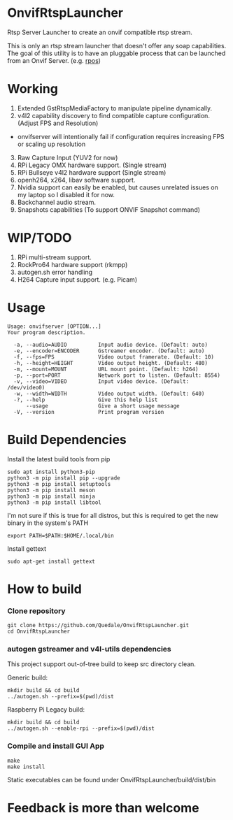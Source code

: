# OnvifRtspLauncher
Rtsp Server Launcher to create an onvif compatible rtsp stream.

This is only an rtsp stream launcher that doesn't offer any soap capabilities.  
The goal of this utility is to have an pluggable process that can be launched from an Onvif Server. (e.g. [rpos](https://github.com/Quedale/rpos))

# Working
1. Extended GstRtspMediaFactory to manipulate pipeline dynamically.
2. v4l2 capability discovery to find compatible capture configuration.  (Adjust FPS and Resolution)
 - onvifserver will intentionally fail if configuration requires increasing FPS or scaling up resolution
3. Raw Capture Input (YUV2 for now)
4. RPi Legacy OMX hardware support. (Single stream)
5. RPi Bullseye v4l2 hardware support (Single stream)
6. openh264, x264, libav software support.
7. Nvidia support can easily be enabled, but causes unrelated issues on my laptop so I disabled it for now.
8. Backchannel audio stream.
9. Snapshots capabilities (To support ONVIF Snapshot command)

# WIP/TODO
1. RPi multi-stream support.
2. RockPro64 hardware support (rkmpp)
3. autogen.sh error handling
4. H264 Capture input support. (e.g. Picam)

# Usage
```
Usage: onvifserver [OPTION...]
Your program description.

  -a, --audio=AUDIO          Input audio device. (Default: auto)
  -e, --encoder=ENCODER      Gstreamer encoder. (Default: auto)
  -f, --fps=FPS              Video output framerate. (Default: 10)
  -h, --height=HEIGHT        Video output height. (Default: 480)
  -m, --mount=MOUNT          URL mount point. (Default: h264)
  -p, --port=PORT            Network port to listen. (Default: 8554)
  -v, --video=VIDEO          Input video device. (Default: /dev/video0)
  -w, --width=WIDTH          Video output width. (Default: 640)
  -?, --help                 Give this help list
      --usage                Give a short usage message
  -V, --version              Print program version
```

# Build Dependencies
Install the latest build tools from pip
```
sudo apt install python3-pip
python3 -m pip install pip --upgrade
python3 -m pip install setuptools
python3 -m pip install meson
python3 -m pip install ninja
python3 -m pip install libtool
```
I'm not sure if this is true for all distros, but this is required to get the new binary in the system's PATH
```
export PATH=$PATH:$HOME/.local/bin
```

Install gettext
```
sudo apt-get install gettext
```

# How to build
### Clone repository
```
git clone https://github.com/Quedale/OnvifRtspLauncher.git
cd OnvifRtspLauncher
```
### autogen gstreamer and v4l-utils dependencies
This project support out-of-tree build to keep src directory clean.

Generic build:
```
mkdir build && cd build
../autogen.sh --prefix=$(pwd)/dist
```

Raspberry Pi Legacy build:
```
mkdir build && cd build
../autogen.sh --enable-rpi --prefix=$(pwd)/dist
```
### Compile and install GUI App
```
make
make install
```

Static executables can be found under OnvifRtspLauncher/build/dist/bin

# 
# Feedback is more than welcome
